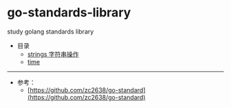 # go-standards-library
study golang standards library

- 目录
  - [strings 字符串操作](./strings/example.go) 
  - [time](./time/example.go) 


---

- 参考：
  - [https://github.com/zc2638/go-standard](https://github.com/zc2638/go-standard)
